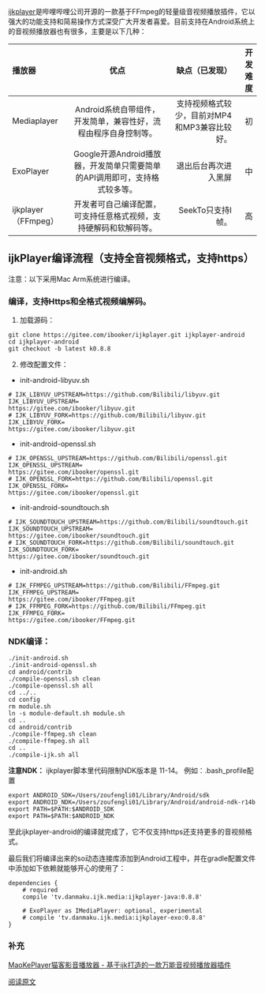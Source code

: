 [ijkplayer](https://github.com/bilibili/ijkplayer)是哔哩哔哩公司开源的一款基于FFmpeg的轻量级音视频播放插件，它以强大的功能支持和简易操作方式深受广大开发者喜爱。目前支持在Android系统上的音视频播放器也有很多，主要是以下几种：

|  播放器   |    优点   |   缺点（已发现） |  开发难度 |
|:------|:-------:|--------:|--------:|
| Mediaplayer   | Android系统自带组件，开发简单，兼容性好，流程由程序自身控制等。  | 支持视频格式较少，目前对MP4和MP3兼容比较好。 | 初 |
| ExoPlayer | Google开源Android播放器，开发简单只需要简单的API调用即可，支持格式较多等。 | 退出后台再次进入黑屏 | 中 |
| ijkplayer（FFmpeg） | 开发者可自己编译配置，可支持任意格式视频，支持硬解码和软解码等。 | SeekTo只支持I帧。 | 高 |

## ijkPlayer编译流程（支持全音视频格式，支持https）

注意：以下采用Mac Arm系统进行编译。

### 编译，支持Https和全格式视频编解码。
1. 加载源码：
```
git clone https://gitee.com/ibooker/ijkplayer.git ijkplayer-android
cd ijkplayer-android
git checkout -b latest k0.8.8
```
2. 修改配置文件：
- init-android-libyuv.sh
```
# IJK_LIBYUV_UPSTREAM=https://github.com/Bilibili/libyuv.git
IJK_LIBYUV_UPSTREAM=
https://gitee.com/ibooker/libyuv.git
# IJK_LIBYUV_FORK=https://github.com/Bilibili/libyuv.git
IJK_LIBYUV_FORK=
https://gitee.com/ibooker/libyuv.git
```
- init-android-openssl.sh
```
# IJK_OPENSSL_UPSTREAM=https://github.com/Bilibili/openssl.git
IJK_OPENSSL_UPSTREAM=
https://gitee.com/ibooker/openssl.git
# IJK_OPENSSL_FORK=https://github.com/Bilibili/openssl.git
IJK_OPENSSL_FORK=
https://gitee.com/ibooker/openssl.git
```
- init-android-soundtouch.sh
```
# IJK_SOUNDTOUCH_UPSTREAM=https://github.com/Bilibili/soundtouch.git
IJK_SOUNDTOUCH_UPSTREAM=
https://gitee.com/ibooker/soundtouch.git
# IJK_SOUNDTOUCH_FORK=https://github.com/Bilibili/soundtouch.git
IJK_SOUNDTOUCH_FORK=
https://gitee.com/ibooker/soundtouch.git
```
- init-android.sh
```
# IJK_FFMPEG_UPSTREAM=https://github.com/Bilibili/FFmpeg.git
IJK_FFMPEG_UPSTREAM=
https://gitee.com/ibooker/FFmpeg.git
# IJK_FFMPEG_FORK=https://github.com/Bilibili/FFmpeg.git
IJK_FFMPEG_FORK=
https://gitee.com/ibooker/FFmpeg.git
```

### NDK编译：
```
./init-android.sh
./init-android-openssl.sh
cd android/contrib
./compile-openssl.sh clean
./compile-openssl.sh all
cd ../..
cd config
rm module.sh
ln -s module-default.sh module.sh
cd ..
cd android/contrib
./compile-ffmpeg.sh clean
./compile-ffmpeg.sh all
cd ..
./compile-ijk.sh all
```

**注意NDK：**
ijkplayer脚本里代码限制NDK版本是 11-14。
例如：.bash_profile配置
```
export ANDROID_SDK=/Users/zoufengli01/Library/Android/sdk
export ANDROID_NDK=/Users/zoufengli01/Library/Android/android-ndk-r14b
export PATH=$PATH:$ANDROID_SDK
export PATH=$PATH:$ANDROID_NDK
```

至此ijkplayer-android的编译就完成了，它不仅支持https还支持更多的音视频格式。

最后我们将编译出来的so动态连接库添加到Android工程中，并在gradle配置文件中添加如下依赖就能够开心的使用了：
```
dependencies {
    # required
    compile 'tv.danmaku.ijk.media:ijkplayer-java:0.8.8'

    # ExoPlayer as IMediaPlayer: optional, experimental
    # compile 'tv.danmaku.ijk.media:ijkplayer-exo:0.8.8'
}
```

### 补充

[MaoKePlayer猫客影音播放器 - 基于ijk打造的一款万能音视频播放器插件](https://github.com/zrunker/ZMaoKePlayer)

[阅读原文](http://ibooker.cc/article/355/detail)
